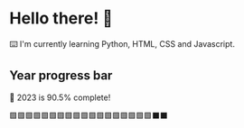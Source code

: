 # Hello there! 👋

⌨️ I'm currently learning Python, HTML, CSS and Javascript.

## Year progress bar

📅 2023 is 90.5% complete!

🟩🟩🟩🟩🟩🟩🟩🟩🟩🟩🟩🟩🟩🟩🟩🟩🟩🟩⬛⬛